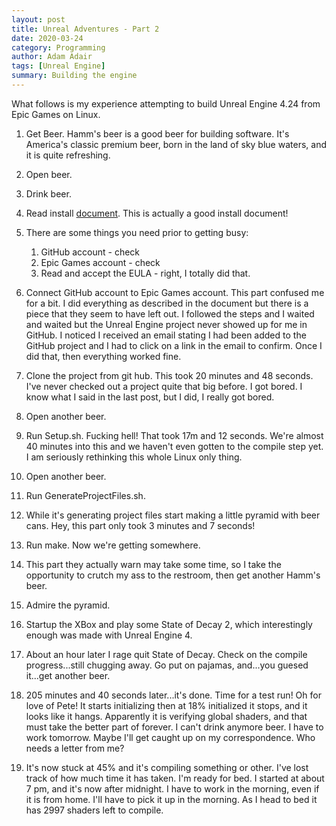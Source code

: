 ```yaml
---
layout: post
title: Unreal Adventures - Part 2
date: 2020-03-24
category: Programming 
author: Adam Adair
tags: [Unreal Engine]
summary: Building the engine
---
```


What follows is my experience attempting to build Unreal Engine 4.24 from Epic Games on Linux.

1. Get Beer. Hamm's beer is a good beer for building software. It's America's classic premium beer, born in the land of sky blue waters, and it is quite refreshing. 

2. Open beer.

3. Drink beer.

4. Read install [document](https://docs.unrealengine.com/en-US/Platforms/Linux/BeginnerLinuxDeveloper/SettingUpAnUnrealWorkflow/index.html). This is actually a good install document!
   
5. There are some things you need prior to getting busy:
   1. GitHub account - check
   2. Epic Games account - check
   3. Read and accept the EULA - right, I totally did that.

6. Connect GitHub account to Epic Games account. This part confused me for a bit. I did everything as described in the document but there is a piece that they seem to have left out. I followed the steps and I waited and waited but the Unreal Engine project never showed up for me in GitHub. I noticed I received an email stating I had been added to the GitHub project and I had to click on a link in the email to confirm. Once I did that, then everything worked fine.

7. Clone the project from git hub. This took 20 minutes and 48 seconds. I've never checked out a project quite that big before. I got bored. I know what I said in the last post, but I did, I really got bored.

8. Open another beer.

9. Run Setup.sh. Fucking hell! That took 17m and 12 seconds. We're almost 40 minutes into this and we haven't even gotten to the compile step yet. I am seriously rethinking this whole Linux only thing. 
    
10. Open another beer.

11. Run GenerateProjectFiles.sh.

12. While it's generating project files start making a little pyramid with beer cans. Hey, this part only took 3 minutes and 7 seconds! 

13. Run make. Now we're getting somewhere.

14. This part they actually warn may take some time, so I take the opportunity to crutch my ass to the restroom, then get another Hamm's beer.

15. Admire the pyramid.

16. Startup the XBox and play some State of Decay 2, which interestingly enough was made with Unreal Engine 4.

17. About an hour later I rage quit State of Decay. Check on the compile progress...still chugging away. Go put on pajamas, and...you guesed it...get another beer. 

18. 205 minutes and 40 seconds later...it's done. Time for a test run! Oh for love of Pete! It starts initializing then at 18% initialized it stops, and it looks like it hangs. Apparently it is verifying global shaders, and that must take the better part of forever. I can't drink anymore beer. I have to work tomorrow. Maybe I'll get caught up on my correspondence. Who needs a letter from me?

19. It's now stuck at 45% and it's compiling something or other. I've lost track of how much time it has taken. I'm ready for bed. I started at about 7 pm, and it's now after midnight. I have to work in the morning, even if it is from home. I'll have to pick it up in the morning. As I head to bed it has 2997 shaders left to compile.
